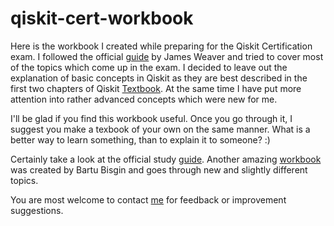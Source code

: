 # qiskit-cert-workbook

Here is the workbook I created while preparing for the Qiskit Certification exam. I followed the official [guide](https://slides.com/javafxpert/prep-qiskit-dev-cert-exam) by James Weaver and tried to cover most of the topics which come up in the exam. I decided to leave out the explanation of basic concepts in Qiskit as they are best described in the first two chapters of Qiskit [Textbook](https://qiskit.org/textbook/preface.html). At the same time I have put more attention into rather advanced concepts which were new for me.

I'll be glad if you find this workbook useful. Once you go through it, I suggest you make a texbook of your own on the same manner. What is a better way to learn something, than to explain it to someone? :)

Certainly take a look at the official study [guide](https://slides.com/javafxpert/prep-qiskit-dev-cert-exam). Another amazing [workbook](https://github.com/bartubisgin/qiskit-certified-exam-workbook) was created by Bartu Bisgin and goes through new and slightly different topics. 

You are most welcome to contact [me](https://www.linkedin.com/in/ivashkov-petr/?locale=en_US) for feedback or improvement suggestions. 

